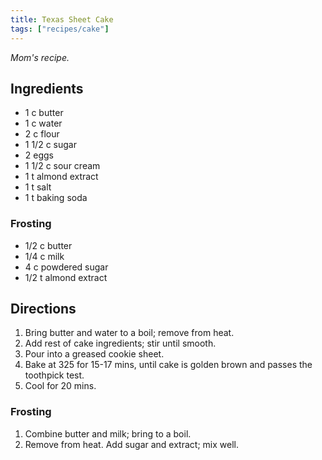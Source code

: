 ```yaml
---
title: Texas Sheet Cake
tags: ["recipes/cake"]
---
```


*Mom's recipe.*

## Ingredients
- 1 c butter
- 1 c water
- 2 c flour
- 1 1/2 c sugar
- 2 eggs
- 1 1/2 c sour cream
- 1 t almond extract
- 1 t salt
- 1 t baking soda

### Frosting
- 1/2 c butter 
- 1/4 c milk
- 4 c powdered sugar
- 1/2 t almond extract

## Directions

1. Bring butter and water to a boil; remove from heat.
2. Add rest of cake ingredients; stir until smooth.
3. Pour into a greased cookie sheet.
4. Bake at 325 for 15-17 mins, until cake is golden brown and passes the toothpick test.
5. Cool for 20 mins.

### Frosting

1. Combine butter and milk; bring to a boil.
2. Remove from heat. Add sugar and extract; mix well.
